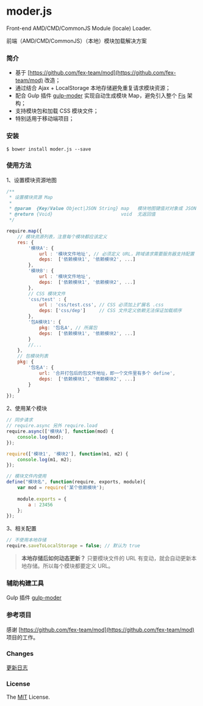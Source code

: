 # moder.js

Front-end AMD/CMD/CommonJS Module (locale) Loader. 

前端（AMD/CMD/CommonJS）（本地）模块加载解决方案

### 简介

- 基于 [https://github.com/fex-team/mod](https://github.com/fex-team/mod) 改造；
- 通过结合 Ajax + LocalStorage 本地存储避免重复请求模块资源；
- 配合 Gulp 插件 [gulp-moder](https://github.com/pandao/gulp-moder) 实现自动生成模块 Map，避免引入整个 [Fis](https://github.com/fex-team/fis) 架构；
- 支持模块包和加载 CSS 模块文件；
- 特别适用于移动端项目；

### 安装

```shell
$ bower install moder.js --save
```

### 使用方法

1、设置模块资源地图

```javascript
/**
 * 设置模块资源 Map
 * 
 * @param  {Key/Value Object|JSON String} map   模块地图键值对对象或 JSON String
 * @return {Void}                         void  无返回值
 */

require.map({
    // 模块资源列表，注意每个模块都应该定义
    res: {
        '模块A': {
            url : '模块文件地址', // 必须定义 URL，跨域请求需要服务器支持配置
            deps:  ['依赖模块1', '依赖模块2', ...]
        },
        '模块B': {
            url : '模块文件地址',
            deps:  ['依赖模块1', '依赖模块2', ...]
        },
        // CSS 模块文件
        'css/test' : {
            url : 'css/test.css', // CSS 必须加上扩展名 .css
            deps: ['css/dep']     // CSS 文件定义依赖无法保证加载顺序
        },
        '包A模块1': {
            pkg: '包名A', // 所属包
            deps:  ['依赖模块1', '依赖模块2', ...]
        }
        //...
    },
    // 包模块列表
    pkg: {
        '包名A': {
            url: '合并打包后的包文件地址，即一个文件里有多个 define',
            deps:  ['依赖模块1', '依赖模块2', ...]
        }
    }
});
```

2、使用某个模块

```javascript
// 同步请求
// require.async 另外 require.load
require.async(['模块A'], function(mod) {
    console.log(mod);
});

require(['模块1', '模块2'], function(m1, m2) {
    console.log(m1, m2);
});

// 模块文件内使用
define("模块名", function(require, exports, module){
    var mod = require('某个依赖模块');
    
    module.exports = {
        a : 23456
    };
});
```

3、相关配置

```javascript
// 不使用本地存储
require.saveToLocalStorage = false; // 默认为 true
```

> **本地存储后如何动态更新？**
> 只要模块文件的 URL 有变动，就会自动更新本地存储。所以每个模块都要定义 URL。

### 辅助构建工具

Gulp 插件 [gulp-moder](https://github.com/pandao/gulp-moder)

### 参考项目

感谢 [https://github.com/fex-team/mod](https://github.com/fex-team/mod) 项目的工作。

### Changes

[更新日志](https://github.com/pandao/moder.js/blob/master/CHANGE.md)

### License

The [MIT](https://github.com/pandao/moder.js/blob/master/LICENSE) License.